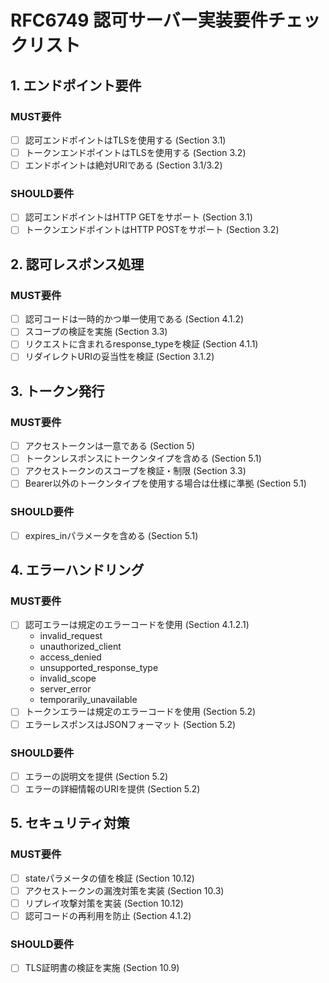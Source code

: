 # RFC6749 認可サーバー実装要件チェックリスト

## 1. エンドポイント要件

### MUST要件
- [ ] 認可エンドポイントはTLSを使用する (Section 3.1)
- [ ] トークンエンドポイントはTLSを使用する (Section 3.2)
- [ ] エンドポイントは絶対URIである (Section 3.1/3.2)

### SHOULD要件
- [ ] 認可エンドポイントはHTTP GETをサポート (Section 3.1)
- [ ] トークンエンドポイントはHTTP POSTをサポート (Section 3.2)

## 2. 認可レスポンス処理

### MUST要件
- [ ] 認可コードは一時的かつ単一使用である (Section 4.1.2)
- [ ] スコープの検証を実施 (Section 3.3)
- [ ] リクエストに含まれるresponse_typeを検証 (Section 4.1.1)
- [ ] リダイレクトURIの妥当性を検証 (Section 3.1.2)

## 3. トークン発行

### MUST要件
- [ ] アクセストークンは一意である (Section 5)
- [ ] トークンレスポンスにトークンタイプを含める (Section 5.1)
- [ ] アクセストークンのスコープを検証・制限 (Section 3.3)
- [ ] Bearer以外のトークンタイプを使用する場合は仕様に準拠 (Section 5.1)

### SHOULD要件
- [ ] expires_inパラメータを含める (Section 5.1)

## 4. エラーハンドリング

### MUST要件
- [ ] 認可エラーは規定のエラーコードを使用 (Section 4.1.2.1)
    - invalid_request
    - unauthorized_client
    - access_denied
    - unsupported_response_type
    - invalid_scope
    - server_error
    - temporarily_unavailable
- [ ] トークンエラーは規定のエラーコードを使用 (Section 5.2)
- [ ] エラーレスポンスはJSONフォーマット (Section 5.2)

### SHOULD要件
- [ ] エラーの説明文を提供 (Section 5.2)
- [ ] エラーの詳細情報のURIを提供 (Section 5.2)

## 5. セキュリティ対策

### MUST要件
- [ ] stateパラメータの値を検証 (Section 10.12)
- [ ] アクセストークンの漏洩対策を実装 (Section 10.3)
- [ ] リプレイ攻撃対策を実装 (Section 10.12)
- [ ] 認可コードの再利用を防止 (Section 4.1.2)

### SHOULD要件
- [ ] TLS証明書の検証を実施 (Section 10.9)
